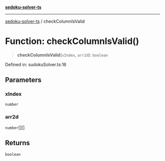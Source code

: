 [**sedoku-solver-ts**](../README.md)

***

[sedoku-solver-ts](../README.md) / checkColumnIsValid

# Function: checkColumnIsValid()

> **checkColumnIsValid**(`xIndex`, `arr2d`): `boolean`

Defined in: sudokuSolver.ts:16

## Parameters

### xIndex

`number`

### arr2d

`number`[][]

## Returns

`boolean`
